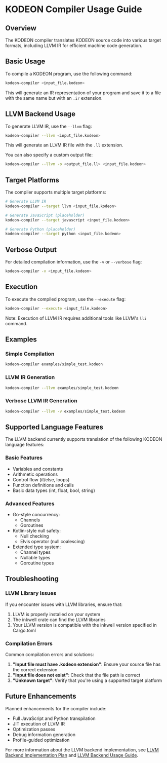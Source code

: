 # KODEON Compiler Usage Guide

## Overview

The KODEON compiler translates KODEON source code into various target formats, including LLVM IR for efficient machine code generation.

## Basic Usage

To compile a KODEON program, use the following command:

```bash
kodeon-compiler <input_file.kodeon>
```

This will generate an IR representation of your program and save it to a file with the same name but with an `.ir` extension.

## LLVM Backend Usage

To generate LLVM IR, use the `--llvm` flag:

```bash
kodeon-compiler --llvm <input_file.kodeon>
```

This will generate an LLVM IR file with the `.ll` extension.

You can also specify a custom output file:

```bash
kodeon-compiler --llvm -o <output_file.ll> <input_file.kodeon>
```

## Target Platforms

The compiler supports multiple target platforms:

```bash
# Generate LLVM IR
kodeon-compiler --target llvm <input_file.kodeon>

# Generate JavaScript (placeholder)
kodeon-compiler --target javascript <input_file.kodeon>

# Generate Python (placeholder)
kodeon-compiler --target python <input_file.kodeon>
```

## Verbose Output

For detailed compilation information, use the `-v` or `--verbose` flag:

```bash
kodeon-compiler -v <input_file.kodeon>
```

## Execution

To execute the compiled program, use the `--execute` flag:

```bash
kodeon-compiler --execute <input_file.kodeon>
```

Note: Execution of LLVM IR requires additional tools like LLVM's `lli` command.

## Examples

### Simple Compilation

```bash
kodeon-compiler examples/simple_test.kodeon
```

### LLVM IR Generation

```bash
kodeon-compiler --llvm examples/simple_test.kodeon
```

### Verbose LLVM IR Generation

```bash
kodeon-compiler --llvm -v examples/simple_test.kodeon
```

## Supported Language Features

The LLVM backend currently supports translation of the following KODEON language features:

### Basic Features

- Variables and constants
- Arithmetic operations
- Control flow (if/else, loops)
- Function definitions and calls
- Basic data types (int, float, bool, string)

### Advanced Features

- Go-style concurrency:
  - Channels
  - Goroutines
- Kotlin-style null safety:
  - Null checking
  - Elvis operator (null coalescing)
- Extended type system:
  - Channel types
  - Nullable types
  - Goroutine types

## Troubleshooting

### LLVM Library Issues

If you encounter issues with LLVM libraries, ensure that:

1. LLVM is properly installed on your system
2. The inkwell crate can find the LLVM libraries
3. Your LLVM version is compatible with the inkwell version specified in Cargo.toml

### Compilation Errors

Common compilation errors and solutions:

1. **"Input file must have .kodeon extension"**: Ensure your source file has the correct extension
2. **"Input file does not exist"**: Check that the file path is correct
3. **"Unknown target"**: Verify that you're using a supported target platform

## Future Enhancements

Planned enhancements for the compiler include:

- Full JavaScript and Python transpilation
- JIT execution of LLVM IR
- Optimization passes
- Debug information generation
- Profile-guided optimization

For more information about the LLVM backend implementation, see [LLVM Backend Implementation Plan](../compiler/LLVM_BACKEND_IMPLEMENTATION_PLAN.md) and [LLVM Backend Usage Guide](LLVM_BACKEND_USAGE.md).
